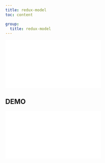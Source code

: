 ```yaml
---
title: redux-model
toc: content

group:
  title: redux-model
---
```


<embed src="../README.md" ></embed>

## DEMO

<code src="./demo/index.tsx" ></code>
<embed src="../CHANGELOG.md"></embed>

<BackTop></BackTop>
<SplashCursor></SplashCursor>
